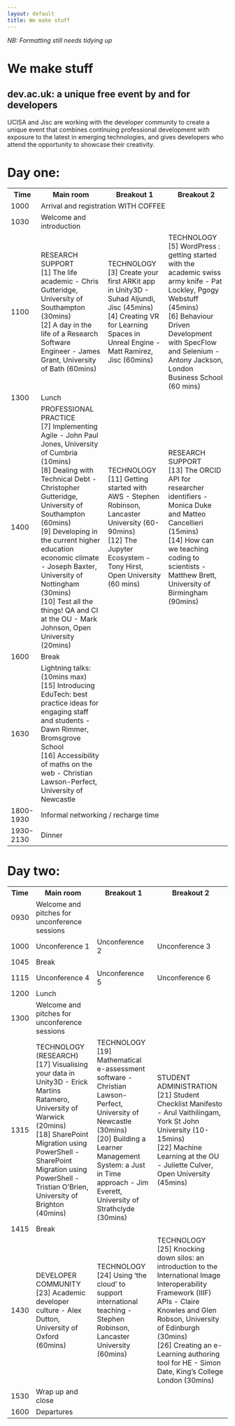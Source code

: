 ```yaml
---
layout: default
title: We make stuff
---
```

_NB: Formatting still needs tidying up_

# We make stuff
## dev.ac.uk: a unique free event by and for developers

UCISA and Jisc are working with the developer community to create a unique event that combines continuing professional development with exposure to the latest in emerging technologies, and gives developers who attend the opportunity to showcase their creativity.
 
# Day one:

<table>
  <tr>
    <th>Time</th>
    <th>Main room</th>
    <th>Breakout 1</th>
    <th>Breakout 2</th>
  </tr>
  <tr>
    <td>1000</td>
    <td colspan="3">Arrival and registration WITH COFFEE</td>
  </tr>
  <tr>
    <td>1030</td>
    <td>Welcome and introduction</td>
    <td></td>
    <td></td>
  </tr>
  <tr><td>1100</td>
    <td>
      RESEARCH SUPPORT<br/>
      [1] The life academic - Chris Gutteridge, University of Southampton (30mins)<br/>
      [2] A day in the life of a Research Software Engineer - James Grant, University of Bath (60mins)<br/>
    </td>
    <td>
      TECHNOLOGY<br/>
      [3] Create your first ARKit app in Unity3D - Suhad Aljundi, Jisc (45mins)<br/>
      [4] Creating VR for Learning Spaces in Unreal Engine - Matt Ramirez, Jisc (60mins)<br/>
    </td>
    <td>
      TECHNOLOGY<br/>
      [5] WordPress : getting started with the academic swiss army knife - Pat Lockley, Pgogy Webstuff (45mins)<br/>
      [6] Behaviour Driven Development with SpecFlow and Selenium - Antony Jackson, London Business School (60 mins)<br/>
    </td>
  </tr>
  <tr><td>1300</td><td colspan="3">Lunch</td>
  </tr>
  <tr><td>1400</td>
    <td>
      PROFESSIONAL PRACTICE<br/>
      [7] Implementing Agile - John Paul Jones, University of Cumbria (10mins)<br/>
      [8] Dealing with Technical Debt - Christopher Gutteridge, University of Southampton (60mins)<br/>
      [9] Developing in the current higher education economic climate - Joseph Baxter, University of Nottingham (30mins)<br/>
      [10] Test all the things! QA and CI at the OU - Mark Johnson, Open University (20mins)<br/>
    <td>
      TECHNOLOGY<br/>
      [11] Getting started with AWS - Stephen Robinson, Lancaster University (60-90mins)<br/>
      [12] The Jupyter Ecosystem - Tony Hirst, Open University (60 mins)<br/>
    </td>
    <td>
      RESEARCH SUPPORT<br/>
      [13] The ORCID API for researcher identifiers - Monica Duke and Matteo Cancellieri (15mins)<br/>
      [14] How can we teaching coding to scientists - Matthew Brett, University of Birmingham (90mins)<br/>
    </td>
  </tr>
  <tr><td>1600</td><td colspan="3">Break</td>
  </tr>
  <tr><td>1630</td>
    <td>
    Lightning talks: (10mins max)<br/>
    [15] Introducing EduTech: best practice ideas for engaging staff and students - Dawn Rimmer, Bromsgrove School<br/>
    [16] Accessibility of maths on the web - Christian Lawson-Perfect, University of Newcastle<br/>
    </td>
    <td>
    </td>
    <td>
    </td>
  </tr>
  <tr><td>1800-1930</td><td colspan="3">Informal networking / recharge time</td></tr>
  <tr><td>1930-2130</td><td colspan="3">Dinner</td></tr>
</table>

# Day two:

<table>
<tr>
  <th>Time</th>
  <th>Main room</th>
  <th>Breakout 1</th>
  <th>Breakout 2</th>
</tr>
<tr>
  <td>0930</td>
  <td>Welcome and pitches for unconference sessions</td>
  <td></td>
  <td></td>
</tr>
<tr>
  <td>1000</td>
  <td>Unconference 1</td>
  <td>Unconference 2</td>
  <td>Unconference 3</td>
</tr>
<tr><td>1045</td><td colspan="3">Break</td>
</tr>
<tr>
  <td>1115</td>
  <td>Unconference 4</td>
  <td>Unconference 5</td>
  <td>Unconference 6</td>
</tr>
<tr><td>1200</td><td colspan="3">Lunch</td>
</tr>
<tr>
  <td>1300</td>
  <td>Welcome and pitches for unconference sessions</td>
  <td></td>
  <td></td>
</tr>
<tr>
  <td>1315</td>
  <td>
    TECHNOLOGY (RESEARCH)<br/>
    [17] Visualising your data in Unity3D - Erick Martins Ratamero, University of Warwick (20mins)<br/>
    [18] SharePoint Migration using PowerShell - SharePoint Migration using PowerShell - Tristian O’Brien, University of Brighton (40mins)<br/>
  </td>
  <td>
    TECHNOLOGY<br/>
    [19] Mathematical e-assessment software - Christian Lawson-Perfect, University of Newcastle (30mins)<br/>
    [20] Building a Learner Management System: a Just in Time approach - Jim Everett, University of Strathclyde (30mins)<br/>
  </td>
  <td>
    STUDENT ADMINISTRATION<br/>
    [21] Student Checklist Manifesto - Arul Vaithilingam, York St John University (10-15mins)<br/>
    [22] Machine Learning at the OU -  Juliette Culver, Open University (45mins)<br/>
  </td>
</tr>
<tr><td>1415</td><td colspan="3">Break</td>
</tr>
<tr>
  <td>1430</td>
  <td>
    DEVELOPER COMMUNITY<br/>
    [23] Academic developer culture - Alex Dutton, University of Oxford (60mins)<br/>
  </td>
  <td>
    TECHNOLOGY<br/>
    [24] Using ‘the cloud’ to support international teaching - Stephen Robinson, Lancaster University (60mins)<br/>
  </td>
  <td>
    TECHNOLOGY<br/>
    [25] Knocking down silos: an introduction to the International Image Interoperability Framework (IIIF) APIs - Claire Knowles and Glen Robson, University of Edinburgh (30mins)<br/>
    [26] Creating an e-Learning authoring tool for HE - Simon Date, King’s College London (30mins)<br/>
  </td>
</tr>
<tr><td>1530</td><td>Wrap up and close</td><td></td><td></td>
</tr>
<tr><td>1600</td><td colspan="3">Departures
</tr>
</table>

